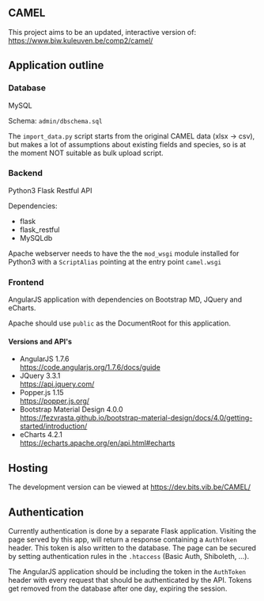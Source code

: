 ## CAMEL

This project aims to be an updated, interactive version of:  
https://www.biw.kuleuven.be/comp2/camel/

## Application outline
### Database
MySQL

Schema: `admin/dbschema.sql`

The `import_data.py` script starts from the original CAMEL data (xlsx
-> csv), but makes a lot of assumptions about existing fields and
species, so is at the moment NOT suitable as bulk upload script.

### Backend

Python3 Flask Restful API

Dependencies:

- flask
- flask_restful
- MySQLdb

Apache webserver needs to have the the `mod_wsgi` module installed for
Python3 with a `ScriptAlias` pointing at the entry point `camel.wsgi`

### Frontend

AngularJS application with dependencies on Bootstrap MD, JQuery and eCharts.

Apache should use `public` as the DocumentRoot for this application.

#### Versions and API's
 * AngularJS 1.7.6  
   https://code.angularjs.org/1.7.6/docs/guide
 * JQuery 3.3.1  
   https://api.jquery.com/
 * Popper.js 1.15  
   https://popper.js.org/
 * Bootstrap Material Design 4.0.0  
   https://fezvrasta.github.io/bootstrap-material-design/docs/4.0/getting-started/introduction/
 * eCharts 4.2.1  
   https://echarts.apache.org/en/api.html#echarts

## Hosting
The development version can be viewed at
https://dev.bits.vib.be/CAMEL/

## Authentication

Currently authentication is done by a separate Flask application.
Visiting the page served by this app, will return a response
containing a `AuthToken` header. This token is also written to the
database. The page can be secured by setting authentication rules in
the `.htaccess` (Basic Auth, Shiboleth, ...).

The AngularJS application should be including the token in the `AuthToken`
header with every request that should be authenticated by the
API. Tokens get removed from the database after one day, expiring the
session.
